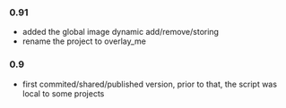 ### 0.91
- added the global image dynamic add/remove/storing
- rename the project to overlay_me

### 0.9
- first commited/shared/published version, prior to that, the script was local to some projects
